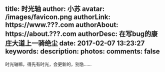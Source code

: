 title: 时光轴
author: 小苏
avatar: /images/favicon.png
authorLink: https://www.???.com
authorAbout: https://about.???.com
authorDesc: 在写bug的康庄大道上一骑绝尘
date: 2017-02-07 13:23:27
keywords:
description:
photos:
comments: false
---

时光轴嘛，得先有时光，会更新的，别急......

